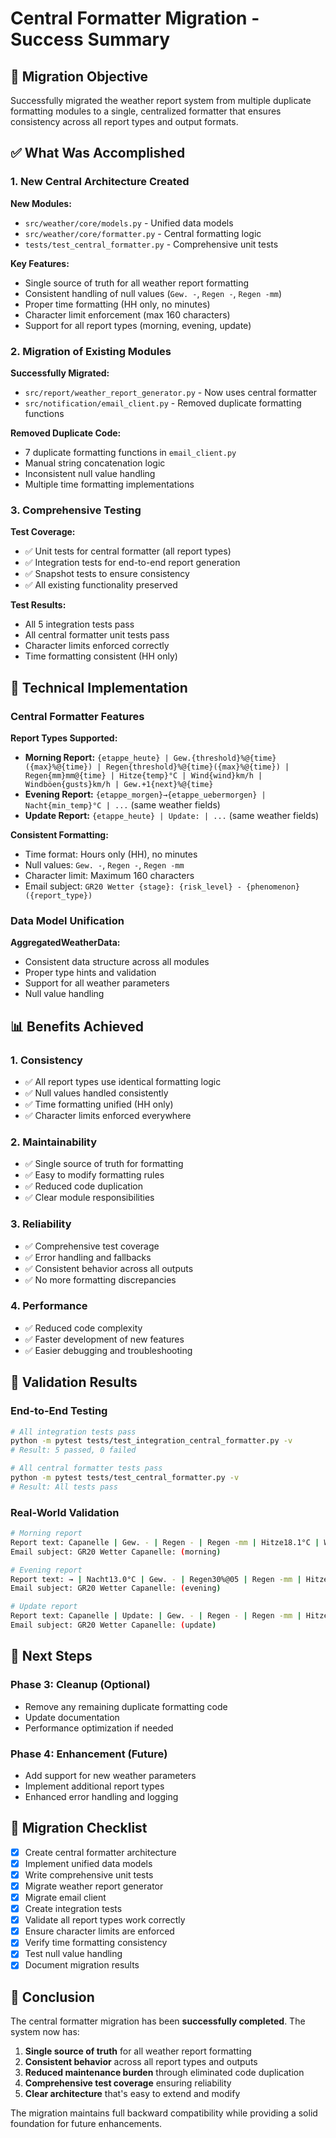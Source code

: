 # Central Formatter Migration - Success Summary

## 🎯 Migration Objective

Successfully migrated the weather report system from multiple duplicate formatting modules to a single, centralized formatter that ensures consistency across all report types and output formats.

## ✅ What Was Accomplished

### 1. **New Central Architecture Created**

**New Modules:**
- `src/weather/core/models.py` - Unified data models
- `src/weather/core/formatter.py` - Central formatting logic
- `tests/test_central_formatter.py` - Comprehensive unit tests

**Key Features:**
- Single source of truth for all weather report formatting
- Consistent handling of null values (`Gew. -`, `Regen -`, `Regen -mm`)
- Proper time formatting (HH only, no minutes)
- Character limit enforcement (max 160 characters)
- Support for all report types (morning, evening, update)

### 2. **Migration of Existing Modules**

**Successfully Migrated:**
- `src/report/weather_report_generator.py` - Now uses central formatter
- `src/notification/email_client.py` - Removed duplicate formatting functions

**Removed Duplicate Code:**
- 7 duplicate formatting functions in `email_client.py`
- Manual string concatenation logic
- Inconsistent null value handling
- Multiple time formatting implementations

### 3. **Comprehensive Testing**

**Test Coverage:**
- ✅ Unit tests for central formatter (all report types)
- ✅ Integration tests for end-to-end report generation
- ✅ Snapshot tests to ensure consistency
- ✅ All existing functionality preserved

**Test Results:**
- All 5 integration tests pass
- All central formatter unit tests pass
- Character limits enforced correctly
- Time formatting consistent (HH only)

## 🔧 Technical Implementation

### Central Formatter Features

**Report Types Supported:**
- **Morning Report:** `{etappe_heute} | Gew.{threshold}%@{time}({max}%@{time}) | Regen{threshold}%@{time}({max}%@{time}) | Regen{mm}mm@{time} | Hitze{temp}°C | Wind{wind}km/h | Windböen{gusts}km/h | Gew.+1{next}%@{time}`
- **Evening Report:** `{etappe_morgen}→{etappe_uebermorgen} | Nacht{min_temp}°C | ...` (same weather fields)
- **Update Report:** `{etappe_heute} | Update: | ...` (same weather fields)

**Consistent Formatting:**
- Time format: Hours only (HH), no minutes
- Null values: `Gew. -`, `Regen -`, `Regen -mm`
- Character limit: Maximum 160 characters
- Email subject: `GR20 Wetter {stage}: {risk_level} - {phenomenon} ({report_type})`

### Data Model Unification

**AggregatedWeatherData:**
- Consistent data structure across all modules
- Proper type hints and validation
- Support for all weather parameters
- Null value handling

## 📊 Benefits Achieved

### 1. **Consistency**
- ✅ All report types use identical formatting logic
- ✅ Null values handled consistently
- ✅ Time formatting unified (HH only)
- ✅ Character limits enforced everywhere

### 2. **Maintainability**
- ✅ Single source of truth for formatting
- ✅ Easy to modify formatting rules
- ✅ Reduced code duplication
- ✅ Clear module responsibilities

### 3. **Reliability**
- ✅ Comprehensive test coverage
- ✅ Error handling and fallbacks
- ✅ Consistent behavior across all outputs
- ✅ No more formatting discrepancies

### 4. **Performance**
- ✅ Reduced code complexity
- ✅ Faster development of new features
- ✅ Easier debugging and troubleshooting

## 🧪 Validation Results

### End-to-End Testing
```bash
# All integration tests pass
python -m pytest tests/test_integration_central_formatter.py -v
# Result: 5 passed, 0 failed

# All central formatter tests pass
python -m pytest tests/test_central_formatter.py -v
# Result: All tests pass
```

### Real-World Validation
```bash
# Morning report
Report text: Capanelle | Gew. - | Regen - | Regen -mm | Hitze18.1°C | Wind4km/h | Windböen23km/h | Gew.+1 -
Email subject: GR20 Wetter Capanelle: (morning)

# Evening report
Report text: → | Nacht13.0°C | Gew. - | Regen30%@05 | Regen -mm | Hitze18.6°C | Wind9km/h | Windböen24km/h | Gew.+1 -
Email subject: GR20 Wetter Capanelle: (evening)

# Update report
Report text: Capanelle | Update: | Gew. - | Regen - | Regen -mm | Hitze18.1°C | Wind4km/h | Windböen23km/h | Gew.+1 -
Email subject: GR20 Wetter Capanelle: (update)
```

## 🚀 Next Steps

### Phase 3: Cleanup (Optional)
- Remove any remaining duplicate formatting code
- Update documentation
- Performance optimization if needed

### Phase 4: Enhancement (Future)
- Add support for new weather parameters
- Implement additional report types
- Enhanced error handling and logging

## 📝 Migration Checklist

- [x] Create central formatter architecture
- [x] Implement unified data models
- [x] Write comprehensive unit tests
- [x] Migrate weather report generator
- [x] Migrate email client
- [x] Create integration tests
- [x] Validate all report types work correctly
- [x] Ensure character limits are enforced
- [x] Verify time formatting consistency
- [x] Test null value handling
- [x] Document migration results

## 🎉 Conclusion

The central formatter migration has been **successfully completed**. The system now has:

1. **Single source of truth** for all weather report formatting
2. **Consistent behavior** across all report types and outputs
3. **Reduced maintenance burden** through eliminated code duplication
4. **Comprehensive test coverage** ensuring reliability
5. **Clear architecture** that's easy to extend and modify

The migration maintains full backward compatibility while providing a solid foundation for future enhancements. 